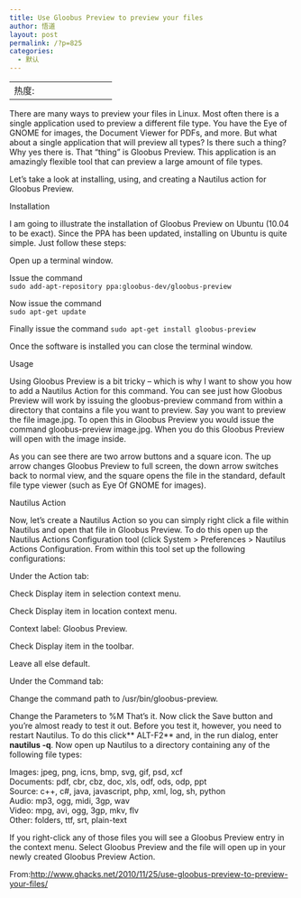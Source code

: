 ```yaml
---
title: Use Gloobus Preview to preview your files
author: 悟道
layout: post
permalink: /?p=825
categories:
  - 默认
---
```

<table>
  <tr cellpadding=0><td>
    热度:
  </td><td cellpadding=0><img src='http://210.75.224.29/wordpress/wp-content/plugins/statpresscn/images/sun.gif' width=10 height=10 border=0 /></td><td cellpadding=0><img src='http://210.75.224.29/wordpress/wp-content/plugins/statpresscn/images/sun_dark.gif' width=10 height=10 border=0 /></td><td cellpadding=0><img src='http://210.75.224.29/wordpress/wp-content/plugins/statpresscn/images/sun_dark.gif' width=10 height=10 border=0 /></td><td cellpadding=0><img src='http://210.75.224.29/wordpress/wp-content/plugins/statpresscn/images/sun_dark.gif' width=10 height=10 border=0 /></td><td cellpadding=0><img src='http://210.75.224.29/wordpress/wp-content/plugins/statpresscn/images/sun_dark.gif' width=10 height=10 border=0 /></td></tr>
</table>

There are many ways to preview your files in Linux. Most often there is a single application used to preview a different file type. You have the Eye of GNOME for images, the Document Viewer for PDFs, and more. But what about a single application that will preview all types? Is there such a thing? Why yes there is. That “thing” is Gloobus Preview. This application is an amazingly flexible tool that can preview a large amount of file types.

Let’s take a look at installing, using, and creating a Nautilus action for Gloobus Preview.

Installation

I am going to illustrate the installation of Gloobus Preview on Ubuntu (10.04 to be exact). Since the PPA has been updated, installing on Ubuntu is quite simple. Just follow these steps:

Open up a terminal window.

Issue the command  
`sudo add-apt-repository ppa:gloobus-dev/gloobus-preview`

Now issue the command  
`sudo apt-get update`

Finally issue the command `sudo apt-get install gloobus-preview`

Once the software is installed you can close the terminal window.

Usage

Using Gloobus Preview is a bit tricky – which is why I want to show you how to add a Nautilus Action for this command. You can see just how Gloobus Preview will work by issuing the gloobus-preview command from within a directory that contains a file you want to preview. Say you want to preview the file image.jpg. To open this in Gloobus Preview you would issue the command gloobus-preview image.jpg. When you do this Gloobus Preview will open with the image inside.

As you can see there are two arrow buttons and a square icon. The up arrow changes Gloobus Preview to full screen, the down arrow switches back to normal view, and the square opens the file in the standard, default file type viewer (such as Eye Of GNOME for images).

Nautilus Action

Now, let’s create a Nautilus Action so you can simply right click a file within Nautilus and open that file in Gloobus Preview. To do this open up the Nautilus Actions Configuration tool (click System > Preferences > Nautilus Actions Configuration. From within this tool set up the following configurations:

Under the Action tab:</p> 
Check Display item in selection context menu.

Check Display item in location context menu.

Context label: Gloobus Preview.

Check Display item in the toolbar.

Leave all else default.

Under the Command tab:

Change the command path to /usr/bin/gloobus-preview.

Change the Parameters to %M</ul> 
That’s it. Now click the Save button and you’re almost ready to test it out. Before you test it, however, you need to restart Nautilus. To do this click** ALT-F2** and, in the run dialog, enter **nautilus -q**. Now open up Nautilus to a directory containing any of the following file types:

Images: jpeg, png, icns, bmp, svg, gif, psd, xcf  
Documents: pdf, cbr, cbz, doc, xls, odf, ods, odp, ppt  
Source: c++, c#, java, javascript, php, xml, log, sh, python  
Audio: mp3, ogg, midi, 3gp, wav  
Video: mpg, avi, ogg, 3gp, mkv, flv  
Other: folders, ttf, srt, plain-text

If you right-click any of those files you will see a Gloobus Preview entry in the context menu. Select Gloobus Preview and the file will open up in your newly created Gloobus Preview Action.

From:<a href=http://www.ghacks.net/2010/11/25/use-gloobus-preview-to-preview-your-files/>http://www.ghacks.net/2010/11/25/use-gloobus-preview-to-preview-your-files/</a>